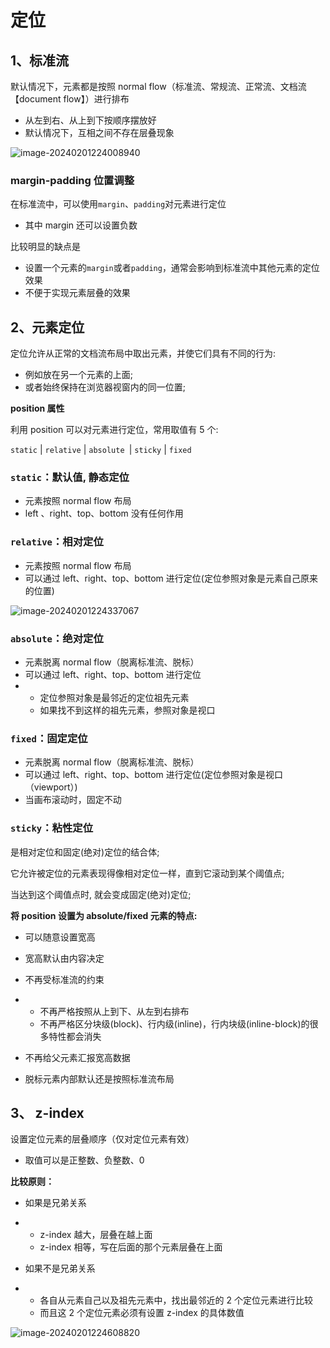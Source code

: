# 定位

## 1、标准流

默认情况下，元素都是按照 normal flow（标准流、常规流、正常流、文档流【document flow】）进行排布

- 从左到右、从上到下按顺序摆放好
- 默认情况下，互相之间不存在层叠现象

![image-20240201224008940](/front-end/css/image-20240201224008940.png)

### margin-padding 位置调整

在标准流中，可以使用`margin`、`padding`对元素进行定位

- 其中 margin 还可以设置负数

比较明显的缺点是

- 设置一个元素的`margin`或者`padding`，通常会影响到标准流中其他元素的定位效果
- 不便于实现元素层叠的效果

## 2、元素定位

定位允许从正常的文档流布局中取出元素，并使它们具有不同的行为:

- 例如放在另一个元素的上面;
- 或者始终保持在浏览器视窗内的同一位置;

**position 属性**

利用 position 可以对元素进行定位，常用取值有 5 个:

`static` | `relative` | `absolute `| `sticky` | `fixed`

### `static`：默认值, 静态定位

- 元素按照 normal flow 布局
- left 、right、top、bottom 没有任何作用

### `relative`：相对定位

- 元素按照 normal flow 布局
- 可以通过 left、right、top、bottom 进行定位(定位参照对象是元素自己原来的位置)

![image-20240201224337067](/front-end/css/image-20240201224337067.png)

### `absolute`：绝对定位

- 元素脱离 normal flow（脱离标准流、脱标）
- 可以通过 left、right、top、bottom 进行定位
- - 定位参照对象是最邻近的定位祖先元素
  - 如果找不到这样的祖先元素，参照对象是视口

### `fixed`：固定定位

- 元素脱离 normal flow（脱离标准流、脱标）
- 可以通过 left、right、top、bottom 进行定位(定位参照对象是视口（viewport）)
- 当画布滚动时，固定不动

### `sticky`：粘性定位

是相对定位和固定(绝对)定位的结合体;

它允许被定位的元素表现得像相对定位一样，直到它滚动到某个阈值点;

当达到这个阈值点时, 就会变成固定(绝对)定位;

**将 position 设置为 absolute/fixed 元素的特点:**

- 可以随意设置宽高

- 宽高默认由内容决定

- 不再受标准流的约束

- - 不再严格按照从上到下、从左到右排布
  - 不再严格区分块级(block)、行内级(inline)，行内块级(inline-block)的很多特性都会消失

- 不再给父元素汇报宽高数据

- 脱标元素内部默认还是按照标准流布局

## 3、 z-index

设置定位元素的层叠顺序（仅对定位元素有效）

- 取值可以是正整数、负整数、0

**比较原则：**

- 如果是兄弟关系

- - z-index 越大，层叠在越上面
  - z-index 相等，写在后面的那个元素层叠在上面

- 如果不是兄弟关系

- - 各自从元素自己以及祖先元素中，找出最邻近的 2 个定位元素进行比较
  - 而且这 2 个定位元素必须有设置 z-index 的具体数值

![image-20240201224608820](/front-end/css/image-20240201224608820.png)

